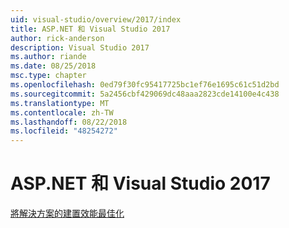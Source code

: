 ```yaml
---
uid: visual-studio/overview/2017/index
title: ASP.NET 和 Visual Studio 2017
author: rick-anderson
description: Visual Studio 2017
ms.author: riande
ms.date: 08/25/2018
msc.type: chapter
ms.openlocfilehash: 0ed79f30fc95417725bc1ef76e1695c61c51d2bd
ms.sourcegitcommit: 5a2456cbf429069dc48aaa2823cde14100e4c438
ms.translationtype: MT
ms.contentlocale: zh-TW
ms.lasthandoff: 08/22/2018
ms.locfileid: "48254272"
---
```

<a name="aspnet-and-visual-studio-2017"></a>ASP.NET 和 Visual Studio 2017
====================

[將解決方案的建置效能最佳化](xref:visual-studio/overview/2017/optimize-build-perf)